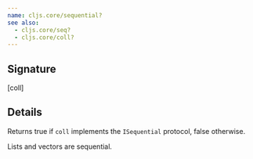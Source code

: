 ```yaml
---
name: cljs.core/sequential?
see also:
  - cljs.core/seq?
  - cljs.core/coll?
---
```


## Signature
[coll]


## Details

Returns true if `coll` implements the `ISequential` protocol, false otherwise.

Lists and vectors are sequential.
